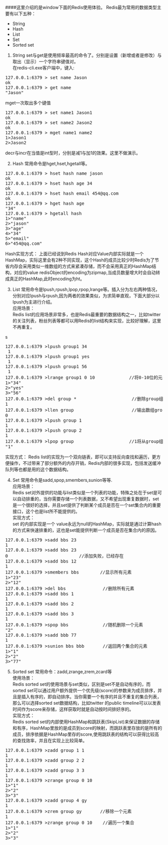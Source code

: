 ####这里介绍的是window下面的Redis使用体验。
Redis最为常用的数据类型主要有以下五种：

* String
* Hash
* List
* Set
* Sorted set

1. String
set与get是使用频率最高的命令了。分别是设置（新增或者是修改）与取出（显示）一个字符串键值对。<br>
在redis-cli.exe客户端中，键入:
<pre>
127.0.0.1:6379 > set name Jason
ok 
127.0.0.1:6379 > get name
"Jason"
</pre>
mget一次取出多个键值
<pre>
127.0.0.1:6379 > set name1 Jason1
ok
127.0.0.1:6379 > set name2 Jason2
ok
127.0.0.1:6379 > mget name1 name2
1>Jason1
2>Jason2
</pre>
decr与incr在当值是int型时，分别是减1与加1的效果。这里不做演示。

2. Hash
常用命令是hget,hset,hgetall等。
<pre>
127.0.0.1:6379 > hset hash name jason
ok
127.0.0.1:6379 > hset hash age 34
ok
127.0.0.1:6379 > hset hash email 454@qq.com
ok
127.0.0.1:6379 > hget hash age
"34"
127.0.0.1:6379 > hgetall hash
1>"name"
2>"jason"
3>"age"
4>"34"
5>"email"
6>"454@qq.com"
</pre>
Hash实现方式：
上面已经说到Redis Hash对应Value内部实际就是一个HashMap，实际这里会有2种不同实现，这个Hash的成员比较少时Redis为了节省内存会采用类似一维数组的方式来紧凑存储，而不会采用真正的HashMap结构，对应的value redisObject的encoding为zipmap,当成员数量增大时会自动转成真正的HashMap,此时encoding为ht。

3. List
常用命令是lpush,rpush,lpop,rpop,lrange等。插入分为左右两种情况，分别对应lpush与rpush,因为两者的效果类似，为求简单直观，下面大部分以lpush为主进行介绍。 <br>
应用场景：<br>
Redis list的应用场景非常多，也是Redis最重要的数据结构之一，比如twitter的关注列表，粉丝列表等都可以用Redis的list结构来实现，比较好理解，这里不再重复。

s
<pre>
127.0.0.1:6379 >lpush group1 34
<integer> 1
127.0.0.1:6379 >lpush group1 yes
<integer> 1
127.0.0.1:6379 >lpush group1 56
<integer> 1
127.0.0.1:6379 >lrange group1 0 10             //将0-10位的元素遍历出来
1>"34"
2>"yes"
3>"56"
127.0.0.1:6379 >del group *                     //删除group组下所有元素
<integer>1
127.0.0.1:6379 >llen group                      //输出数组group长度（元素个数）
<integer>0
127.0.0.1:6379 >lpush group 1
<integer>1
127.0.0.1:6379 >lpush group 2
<integer>1
127.0.0.1:6379 >lpop group                     //1将从group组中移除
"1"
</pre>
实现方式：
Redis list的实现为一个双向链表，即可以支持反向查找和遍历，更方便操作，不过带来了部分额外的内存开销，Redis内部的很多实现，包括发送缓冲队列等也都是用的这个数据结构。

4. Set
常用命令是sadd,spop,smembers,sunion等等.<br>
应用场景：<br>
Redis set对外提供的功能与list类似是一个列表的功能，特殊之处在于set是可以自动排重的，当你需要存储一个列表数据，又不希望出现重复数据时，set是一个很好的选择，并且set提供了判断某个成员是否在一个set集合内的重要接口，这个也是list所不能提供的。<br>
实现方式：<br>
set 的内部实现是一个 value永远为null的HashMap，实际就是通过计算hash的方式来快速排重的，这也是set能提供判断一个成员是否在集合内的原因。
<pre>
127.0.0.1:6379 >sadd bbs 23
<integer>1
127.0.0.1:6379 >sadd bbs 23
<integer>0                           //添加失败，已经存在
127.0.0.1:6379 >sadd bbs 12
<integer>1
127.0.0.1:6379 >smembers bbs        //显示所有元素
1>"23"
2>"12"
127.0.0.1:6379 >del bbs              //删除所有元素
127.0.0.1:6379 >sadd bbs 1
<integer>1
127.0.0.1:6379 >sadd bbs 2
<integer>1
127.0.0.1:6379 >sadd bbs 3
<integer>1
127.0.0.1:6379 >spop bbs             //随机删除一个元素
"2"
127.0.0.1:6379 >sadd bbb 77
<integer>1
127.0.0.1:6379 >sunion bbs bbb       //返回两个集合的元素
1>"1"
2>"2"
3>"77"
</pre>

5. Sorted set
常用命令：zadd,zrange,zrem,zcard等<br>
使用场景：<br>
Redis sorted set的使用场景与set类似，区别是set不是自动有序的，而sorted set可以通过用户额外提供一个优先级(score)的参数来为成员排序，并且是插入有序的，即自动排序。当你需要一个有序的并且不重复的集合列表，那么可以选择sorted set数据结构，比如twitter 的public timeline可以以发表时间作为score来存储，这样获取时就是自动按时间排好序的。<br>
实现方式：<br>
Redis sorted set的内部使用HashMap和跳跃表(SkipList)来保证数据的存储和有序，HashMap里放的是成员到score的映射，而跳跃表里存放的是所有的成员，排序依据是HashMap里存的score,使用跳跃表的结构可以获得比较高的查找效率，并且在实现上比较简单。<br>
<pre>
127.0.0.1:6379 >zadd group 1 1
<integer>1
127.0.0.1:6379 >zadd group 2 2
<integer>1
127.0.0.1:6379 >zadd group 3 3
<integer>1
127.0.0.1:6379 >zrange group 0 10
1>"1"
2>"2"
3>"3"
127.0.0.1:6379 >zadd group 4 gy
<integer>1
127.0.0.1:6379 >zrem group gy       //移除一个元素
<integer>1
127.0.0.1:6379 >zrange group 0 10    //遍历一个集合
1>"1"
2>"2"
3>"3"
</pre>